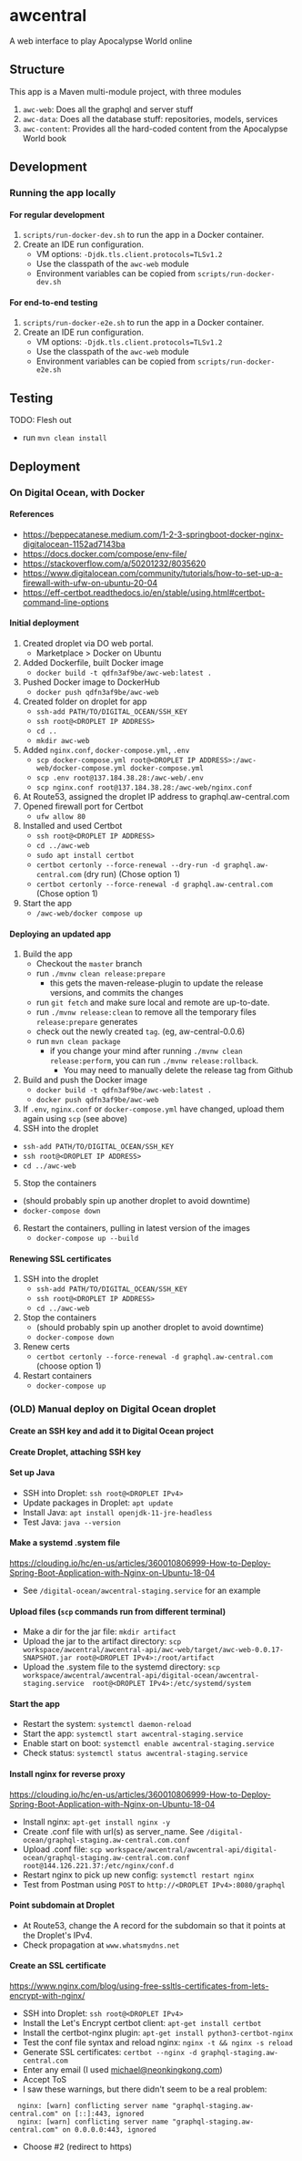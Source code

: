 [![<mersiades>](https://circleci.com/gh/mersiades/awcentral-api.svg?style=svg&circle-token=a03c2f7515d94f5c89541091557b734860340ddc)](https://app.circleci.com/pipelines/github/mersiades/awcentral-api)

# awcentral
A web interface to play Apocalypse World online

## Structure

This app is a Maven multi-module project, with three modules

1. `awc-web`: Does all the graphql and server stuff
2. `awc-data`: Does all the database stuff: repositories, models, services
3. `awc-content`: Provides all the hard-coded content from the Apocalypse World book

## Development

### Running the app locally

#### For regular development

1. `scripts/run-docker-dev.sh` to run the app in a Docker container.
2. Create an IDE run configuration. 
   - VM options: `-Djdk.tls.client.protocols=TLSv1.2`
   - Use the classpath of the `awc-web` module
   - Environment variables can be copied from `scripts/run-docker-dev.sh`

#### For end-to-end testing

1. `scripts/run-docker-e2e.sh` to run the app in a Docker container.
2. Create an IDE run configuration.
   - VM options: `-Djdk.tls.client.protocols=TLSv1.2`
   - Use the classpath of the `awc-web` module
   - Environment variables can be copied from `scripts/run-docker-e2e.sh`
    
## Testing

TODO: Flesh out
- run `mvn clean install`

## Deployment

### On Digital Ocean, with Docker

#### References

- https://beppecatanese.medium.com/1-2-3-springboot-docker-nginx-digitalocean-1152ad7143ba
- https://docs.docker.com/compose/env-file/
- https://stackoverflow.com/a/50201232/8035620
- https://www.digitalocean.com/community/tutorials/how-to-set-up-a-firewall-with-ufw-on-ubuntu-20-04
- https://eff-certbot.readthedocs.io/en/stable/using.html#certbot-command-line-options

#### Initial deployment

1. Created droplet via DO web portal. 
   - Marketplace > Docker on Ubuntu
2. Added Dockerfile, built Docker image
   - `docker build -t qdfn3af9be/awc-web:latest .`
3. Pushed Docker image to DockerHub
   - `docker push qdfn3af9be/awc-web`
4. Created folder on droplet for app
   - `ssh-add PATH/TO/DIGITAL_OCEAN/SSH_KEY`
   - `ssh root@<DROPLET IP ADDRESS>`
   - `cd ..`
   - `mkdir awc-web`
5. Added `nginx.conf`, `docker-compose.yml`, `.env`
   - `scp docker-compose.yml root@<DROPLET IP ADDRESS>:/awc-web/docker-compose.yml
     docker-compose.yml`
   - `scp .env root@137.184.38.28:/awc-web/.env`
   - `scp nginx.conf root@137.184.38.28:/awc-web/nginx.conf`
6. At Route53, assigned the droplet IP address to graphql.aw-central.com
7. Opened firewall port for Certbot
   - `ufw allow 80`
8. Installed and used Certbot
   - `ssh root@<DROPLET IP ADDRESS>`
   - `cd ../awc-web`
   - `sudo apt install certbot`
   - `certbot certonly --force-renewal --dry-run -d graphql.aw-central.com` (dry run) (Chose option 1)
   - `certbot certonly --force-renewal -d graphql.aw-central.com` (Chose option 1)
9. Start the app
   - `/awc-web/docker compose up`

#### Deploying an updated app
1. Build the app
   - Checkout the `master` branch
   - run `./mvnw clean release:prepare`
     - this gets the maven-release-plugin to update the release versions, and commits the changes
   - run `git fetch` and make sure local and remote are up-to-date.
   - run `./mvnw release:clean` to remove all the temporary files `release:prepare` generates
   - check out the newly created `tag`. (eg, aw-central-0.0.6)
   - run `mvn clean package`
     - if you change your mind after running `./mvnw clean release:perform`, you can run `./mvnw release:rollback`.
       - You may need to manually delete the release tag from Github
2. Build and push the Docker image
   - `docker build -t qdfn3af9be/awc-web:latest .`
   - `docker push qdfn3af9be/awc-web`
3. If `.env`, `nginx.conf` or `docker-compose.yml` have changed, upload them again using `scp` (see above)
4. SSH into the droplet
  - `ssh-add PATH/TO/DIGITAL_OCEAN/SSH_KEY`
  - `ssh root@<DROPLET IP ADDRESS>`
  - `cd ../awc-web`
5. Stop the containers
  - (should probably spin up another droplet to avoid downtime)
  - `docker-compose down`
6. Restart the containers, pulling in latest version of the images
   - `docker-compose up --build`

#### Renewing SSL certificates
1. SSH into the droplet
   - `ssh-add PATH/TO/DIGITAL_OCEAN/SSH_KEY`
   - `ssh root@<DROPLET IP ADDRESS>`
   - `cd ../awc-web`
2. Stop the containers
   - (should probably spin up another droplet to avoid downtime)
   - `docker-compose down`
3. Renew certs 
   - `certbot certonly --force-renewal -d graphql.aw-central.com` (choose option 1)
4. Restart containers
   - `docker-compose up`

### (OLD) Manual deploy on Digital Ocean droplet 
#### Create an SSH key and add it to Digital Ocean project
#### Create Droplet, attaching SSH key
#### Set up Java

- SSH into Droplet: `ssh root@<DROPLET IPv4>`
- Update packages in Droplet: `apt update`
- Install Java: `apt install openjdk-11-jre-headless`
- Test Java: `java --version`

#### Make a systemd .system file
https://clouding.io/hc/en-us/articles/360010806999-How-to-Deploy-Spring-Boot-Application-with-Nginx-on-Ubuntu-18-04
- See `/digital-ocean/awcentral-staging.service` for an example

#### Upload files (`scp` commands run from different terminal)

- Make a dir for the jar file: `mkdir artifact`
- Upload the jar to the artifact directory: `scp workspace/awcentral/awcentral-api/awc-web/target/awc-web-0.0.17-SNAPSHOT.jar root@<DROPLET IPv4>:/root/artifact`
- Upload the .system file to the systemd directory: `scp workspace/awcentral/awcentral-api/digital-ocean/awcentral-staging.service  root@<DROPLET IPv4>:/etc/systemd/system`

#### Start the app

- Restart the system: `systemctl daemon-reload`
- Start the app: `systemctl start awcentral-staging.service`
- Enable start on boot: `systemctl enable awcentral-staging.service`
- Check status: `systemctl status awcentral-staging.service`

#### Install nginx for reverse proxy
https://clouding.io/hc/en-us/articles/360010806999-How-to-Deploy-Spring-Boot-Application-with-Nginx-on-Ubuntu-18-04

- Install nginx: `apt-get install nginx -y`
- Create .conf file with url(s) as server_name. See `/digital-ocean/graphql-staging.aw-central.com.conf`
- Upload .conf file: `scp workspace/awcentral/awcentral-api/digital-ocean/graphql-staging.aw-central.com.conf  root@144.126.221.37:/etc/nginx/conf.d`
- Restart nginx to pick up new config: `systemctl restart nginx`
- Test from Postman using `POST` to `http://<DROPLET IPv4>:8080/graphql`

#### Point subdomain at Droplet

- At Route53, change the A record for the subdomain so that it points at the Droplet's IPv4.
- Check propagation at `www.whatsmydns.net`

#### Create an SSL certificate
https://www.nginx.com/blog/using-free-ssltls-certificates-from-lets-encrypt-with-nginx/

- SSH into Droplet: `ssh root@<DROPLET IPv4>`
- Install the Let's Encrypt certbot client: `apt-get install certbot`
- Install the certbot-nginx plugin: `apt-get install python3-certbot-nginx`
- Test the conf file syntax and reload nginx: `nginx -t && nginx -s reload`
- Generate SSL certificates: `certbot --nginx -d graphql-staging.aw-central.com`
- Enter any email (I used michael@neonkingkong.com)
- Accept ToS
- I saw these warnings, but there didn't seem to be a real problem:

```
  nginx: [warn] conflicting server name "graphql-staging.aw-central.com" on [::]:443, ignored
  nginx: [warn] conflicting server name "graphql-staging.aw-central.com" on 0.0.0.0:443, ignored
```

- Choose #2 (redirect to https)